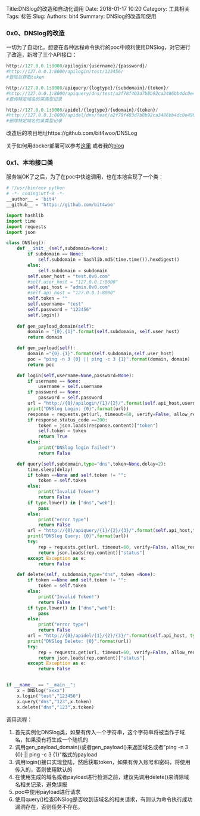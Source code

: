 Title:DNSlog的改造和自动化调用
Date: 2018-01-17 10:20
Category: 工具相关
Tags: 标签
Slug: 
Authors: bit4
Summary: DNSlog的改造和使用

### 0x0、DNSlog的改造

一切为了自动化，想要在各种远程命令执行的poc中顺利使用DNSlog，对它进行了改造，新增了三个API接口：

```python
http://127.0.0.1:8000/apilogin/{username}/{password}/
#http://127.0.0.1:8000/apilogin/test/123456/
#登陆以获取token

http://127.0.0.1:8000/apiquery/{logtype}/{subdomain}/{token}/
#http://127.0.0.1:8000/apiquery/dns/test/a2f78f403d7b8b92ca3486bb4dc0e498/
#查询特定域名的某类型记录

http://127.0.0.1:8000/apidel/{logtype}/{udomain}/{token}/
#http://127.0.0.1:8000/apidel/dns/test/a2f78f403d7b8b92ca3486bb4dc0e498/
#删除特定域名的某类型记录
```

改造后的项目地址https://github.com/bit4woo/DNSLog

关于如何用docker部署可以参考[这里](https://github.com/bit4woo/code2sec.com/blob/master/%E4%BD%BF%E7%94%A8docker%E6%90%AD%E5%BB%BAdnslog%E6%9C%8D%E5%8A%A1%E5%99%A8%EF%BC%9Apython%E7%89%88%E5%BC%80%E6%BA%90cloudeye%E7%9A%84%E9%83%A8%E7%B) 或者我的[blog](http://www.code2sec.com/shi-yong-dockerda-jian-dnslogfu-wu-qi-pythonban-kai-yuan-cloudeyede-bu-shu.html)

### 0x1、本地接口类

服务端OK了之后，为了在poc中快速调用，也在本地实现了一个类：

```python
# !/usr/bin/env python
# -*- coding:utf-8 -*-
__author__ = 'bit4'
__github__ = 'https://github.com/bit4woo'

import hashlib
import time
import requests
import json

class DNSlog():
    def __init__(self,subdomain=None):
        if subdomain == None:
            self.subdomain = hashlib.md5(time.time()).hexdigest()
        else:
            self.subdomain = subdomain
        self.user_host = "test.0v0.com"
        #self.user_host = "127.0.0.1:8000"
        self.api_host = "admin.0v0.com"
        #self.api_host = "127.0.0.1:8000"
        self.token = ""
        self.username= "test"
        self.password = "123456"
        self.login()
        
    def gen_payload_domain(self):
        domain = "{0}.{1}".format(self.subdomain, self.user_host)
        return domain

    def gen_payload(self):
        domain ="{0}.{1}".format(self.subdomain,self.user_host)
        poc = "ping -n 3 {0} || ping -c 3 {1}".format(domain, domain)
        return poc

    def login(self,username=None,password=None):
        if username == None:
            username = self.username
        if password == None:
            password = self.password
        url = "http://{0}/apilogin/{1}/{2}/".format(self.api_host,username,password)
        print("DNSlog Login: {0}".format(url))
        response = requests.get(url, timeout=60, verify=False, allow_redirects=False)
        if response.status_code ==200:
            token = json.loads(response.content)["token"]
            self.token = token
            return True
        else:
            print("DNSlog login failed!")
            return False

    def query(self,subdomain,type="dns",token=None,delay=2):
        time.sleep(delay)
        if token ==None and self.token != "":
            token = self.token
        else:
            print("Invalid Token!")
            return False
        if type.lower() in ["dns","web"]:
            pass
        else:
            print("error type")
            return False
        url = "http://{0}/apiquery/{1}/{2}/{3}/".format(self.api_host,type,subdomain,token)
        print("DNSlog Query: {0}".format(url))
        try:
            rep = requests.get(url, timeout=60, verify=False, allow_redirects=False)
            return json.loads(rep.content)["status"]
        except Exception as e:
            return False

    def delete(self, subdomain,type="dns", token =None):
        if token ==None and self.token != "":
            token = self.token
        else:
            print("Invalid Token!")
            return False
        if type.lower() in ["dns","web"]:
            pass
        else:
            print("error type")
            return False
        url = "http://{0}/apidel/{1}/{2}/{3}/".format(self.api_host, type, subdomain, token)
        print("DNSlog Delete: {0}".format(url))
        try:
            rep = requests.get(url, timeout=60, verify=False, allow_redirects=False)
            return json.loads(rep.content)["status"]
        except Exception as e:
            return False


if __name__ == "__main__":
    x = DNSlog("xxxx")
    x.login("test","123456")
    x.query("dns","123",x.token)
    x.delete("dns","123",x.token)
```

调用流程：

1. 首先实例化DNSlog类，如果有传入一个字符串，这个字符串将被当作子域名，如果没有将生成一个随机的
2. 调用gen_payload_domain()或者gen_payload()来返回域名或者"ping -n 3 {0} || ping -c 3 {1}"格式的payload
3. 调用login()接口实现登陆，然后获取token，如果有传入账号和密码，将使用传入的，否则使用默认的
4. 在使用生成的域名或者payload进行检测之前，建议先调用delete()来清除域名相关记录，避免误报
5. poc中使用payload进行请求
6. 使用query()检查DNSlog是否收到该域名的相关请求，有则认为命令执行成功漏洞存在，否则任务不存在。

